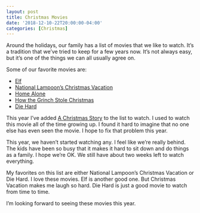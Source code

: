 ```yaml
---
layout: post
title: Christmas Movies
date: '2018-12-10-22T20:00:00-04:00'
categories: [Christmas]
---
```


Around the holidays, our family has a list of movies that we like to watch. It’s a tradition that we’ve tried to keep for a few years now. It’s not always easy, but it’s one of the things we can all usually agree on. 

Some of our favorite movies are: 
- [Elf](https://itunes.apple.com/us/movie/elf-2003/id287917512)
- [National Lampoon’s Christmas Vacation](https://itunes.apple.com/us/movie/national-lampoons-christmas-vacation/id296929739)
- [Home Alone](https://itunes.apple.com/us/movie/home-alone/id344796733)
- [How the Grinch Stole Christmas](https://itunes.apple.com/us/movie/how-the-grinch-stole-christmas-the-ultimate-edition/id1428414879)
- [Die Hard](https://itunes.apple.com/us/movie/die-hard/id270711082)

This year I’ve added [A Christmas Story](https://itunes.apple.com/us/movie/a-christmas-story/id297444171) to the list to watch. I used to watch this movie all of the time growing up. I found it hard to imagine that no one else has even seen the movie. I hope to fix that problem this year. 

This year, we haven’t started watching any. I feel like we’re really behind. The kids have been so busy that it makes it hard to sit down and do things as a family. I hope we’re OK. We still have about two weeks left to watch everything. 

My favorites on this list are either National Lampoon’s Christmas Vacation or Die Hard. I love these movies. Elf is another good one. But Christmas Vacation makes me laugh so hard. Die Hard is just a good movie to watch from time to time. 

I’m looking forward to seeing these movies this year. 

